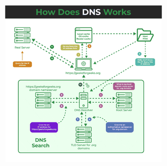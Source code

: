 ![](https://github.com/bilal0198/UAS/blob/820ec65db2b8afc71bf4fc4f3db3d0f47f6c5959/README/How-DNS-Works.gif)
